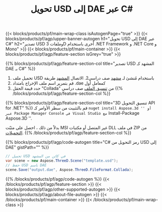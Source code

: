 ﻿---
title: تحويل USD إلى DAE عبر C# 
description: تحويل USD وملفات 3D أخرى باستخدام .NET API
url: /ar/net/conversion/usd-to-dae/
family: 3d
platformtag: net
feature: conversion
informat: USD
outformat: DAE
otherformats: FBX OBJ DXF HTML DAE STL RVM DRC 
---
{{< blocks/products/pf/main-wrap-class isAutogenPage="true" >}}
{{< blocks/products/pf/agp/upper-banner-autogen h1="تحويل USD إلى DAE عبر C#" h2="تصدير USD وملفات 3D أخرى باستخدام .NET Framework و .NET Core و Mono" >}}
{{< blocks/products/pf/main-container >}}
{{< blocks/products/pf/agp/feature-section isGrey="true" >}}

{{% blocks/products/pf/agp/feature-section-col title="تصدير USD المشهد كـ DAE بـ C#" %}}
1. تحميل ملف USD باستخدام مُنشئ لـ [مشهد](https://apireference.aspose.com/3d/net/aspose.threed/scene) صف دراسي2. الاتصال [المشهد](https://apireference.aspose.com/3d/net/aspose.threed/scene/methods/save/index) طريقة
3. قم بتمرير اسم ملف الإخراج بامتداد .dae كمعامل أول
4. حدد قيمة الحقل "Collada" من [تنسيق الملف](https://apireference.aspose.com/3d/net/aspose.threed/fileformat/fields/index) صف دراسي
{{% /blocks/products/pf/agp/feature-section-col %}}

{{% blocks/products/pf/agp/feature-section-col title="3D تنسيق التحويل API for .NET" %}}
قم بالتثبيت من سطر الأوامر كـ `` nuget install Aspose.3d '' أو عبر Package Manager Console في Visual Studio مع `` Install-Package Aspose.3D ''.

بدلاً من ذلك ، احصل على مثبّت MSI غير المتصل أو مكتبات DLL في ملف ZIP من [التحميلات](https://downloads.aspose.com/3d/net).
{{% /blocks/products/pf/agp/feature-section-col %}}

{{% blocks/products/pf/agp/code-autogen title="C# رمز التحويل من USD إلى DAE" gistPath="" %}}
```cs
// تحميل USD في كائن من المشهد 
var scene = new Aspose.ThreeD.Scene("template.usd");
// حفظ USD باسم DAE 
scene.Save("output.dae", Aspose.ThreeD.FileFormat.Collada);

```
{{% /blocks/products/pf/agp/code-autogen %}}
{{< /blocks/products/pf/agp/feature-section >}}
{{< blocks/products/pf/agp/other-supported-autogen >}}
{{< blocks/products/pf/agp/about-file-autogen >}}
{{< /blocks/products/pf/main-container >}}
{{< /blocks/products/pf/main-wrap-class >}}